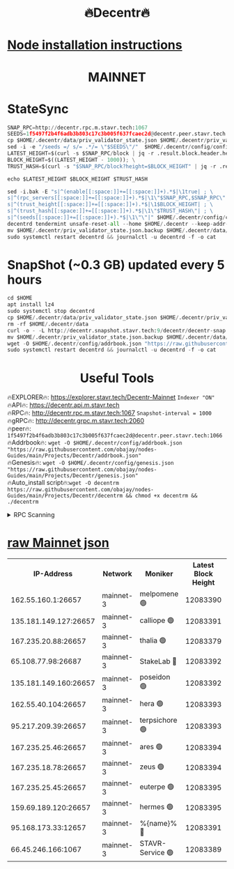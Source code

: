 <h1 align="center"> 🔥Decentr🔥</h1>

[Node installation instructions](https://github.com/obajay/nodes-Guides/tree/main/Projects/Decentr)
=
<h1 align="center"> MAINNET</h1>

# StateSync
```python
SNAP_RPC=http://decentr.rpc.m.stavr.tech:1067
SEEDS=1f5497f2b4f6adb3b803c17c3b005f637fcaec2d@decentr.peer.stavr.tech:1066
cp $HOME/.decentr/data/priv_validator_state.json $HOME/.decentr/priv_validator_state.json.backup
sed -i -e "/seeds =/ s/= .*/= \"$SEEDS\"/"  $HOME/.decentr/config/config.toml
LATEST_HEIGHT=$(curl -s $SNAP_RPC/block | jq -r .result.block.header.height); \
BLOCK_HEIGHT=$((LATEST_HEIGHT - 1000)); \
TRUST_HASH=$(curl -s "$SNAP_RPC/block?height=$BLOCK_HEIGHT" | jq -r .result.block_id.hash)

echo $LATEST_HEIGHT $BLOCK_HEIGHT $TRUST_HASH

sed -i.bak -E "s|^(enable[[:space:]]+=[[:space:]]+).*$|\1true| ; \
s|^(rpc_servers[[:space:]]+=[[:space:]]+).*$|\1\"$SNAP_RPC,$SNAP_RPC\"| ; \
s|^(trust_height[[:space:]]+=[[:space:]]+).*$|\1$BLOCK_HEIGHT| ; \
s|^(trust_hash[[:space:]]+=[[:space:]]+).*$|\1\"$TRUST_HASH\"| ; \
s|^(seeds[[:space:]]+=[[:space:]]+).*$|\1\"\"|" $HOME/.decentr/config/config.toml
decentrd tendermint unsafe-reset-all --home $HOME/.decentr --keep-addr-book
mv $HOME/.decentr/priv_validator_state.json.backup $HOME/.decentr/data/priv_validator_state.json
sudo systemctl restart decentrd && journalctl -u decentrd -f -o cat
```
# SnapShot (~0.3 GB) updated every 5 hours
```python
cd $HOME
apt install lz4
sudo systemctl stop decentrd
cp $HOME/.decentr/data/priv_validator_state.json $HOME/.decentr/priv_validator_state.json.backup
rm -rf $HOME/.decentr/data
curl -o - -L http://decentr.snapshot.stavr.tech:9/decentr/decentr-snap.tar.lz4 | lz4 -c -d - | tar -x -C $HOME/.decentr --strip-components 2
mv $HOME/.decentr/priv_validator_state.json.backup $HOME/.decentr/data/priv_validator_state.json
wget -O $HOME/.decentr/config/addrbook.json "https://raw.githubusercontent.com/obajay/nodes-Guides/main/Projects/Decentr/addrbook.json"
sudo systemctl restart decentrd && journalctl -u decentrd -f -o cat
```

 <h1 align="center"> Useful Tools</h1>

🔥EXPLORER🔥:     https://explorer.stavr.tech/Decentr-Mainnet        `Indexer "ON"` \
🔥API🔥:          https://decentr.api.m.stavr.tech \
🔥RPC🔥:          http://decentr.rpc.m.stavr.tech:1067              `Snapshot-interval = 1000` \
🔥gRPC🔥:         http://decentr.grpc.m.stavr.tech:2060 \
🔥peer🔥:         `1f5497f2b4f6adb3b803c17c3b005f637fcaec2d@decentr.peer.stavr.tech:1066` \
🔥Addrbook🔥:  `wget -O $HOME/.decentr/config/addrbook.json "https://raw.githubusercontent.com/obajay/nodes-Guides/main/Projects/Decentr/addrbook.json"` \
🔥Genesis🔥:  `wget -O $HOME/.decentr/config/genesis.json "https://raw.githubusercontent.com/obajay/nodes-Guides/main/Projects/Decentr/genesis.json"` \
🔥Auto_install script🔥:`wget -O decentrm https://raw.githubusercontent.com/obajay/nodes-Guides/main/Projects/Decentr/decentrm && chmod +x decentrm && ./decentrm`

<details>
<summary>RPC Scanning</summary>

<h2 align="center"> We scan nodes in real time every 4 hours. And we provide the final result of RPC endpoints.
We cannot influence the operation of these nodes in any way. </h2>


```python
If Voting Power is higher than 0 --> then the Node is a validator of the network and may be subject to attack and be a potential threat to the chain.
```
```python
We marked such validators with a red symbol
```

</details>

[raw Mainnet json](https://rpc-check.decentrm.stavr.tech/decentrm/rpc-decentrm-result.json)
=



<table><tr><th>IP-Address</th><th>Network</th><th>Moniker</th><th>Latest Block Height</th><th>Earliest Block Height</th><th>Catching Up</th><th>Tx Index</th><th>Voting Power</th><th>Scan Time</th></tr><tr><td>162.55.160.1:26657</td><td>mainnet-3</td><td>melpomene 🟢</td><td>12083390</td><td>1688950</td><td>False</td><td>on</td><td>0</td><td>2023-12-22T15:11:50.250772490UTC</td></tr><tr><td>135.181.149.127:26657</td><td>mainnet-3</td><td>calliope 🟢</td><td>12083391</td><td>1688950</td><td>False</td><td>on</td><td>0</td><td>2023-12-22T15:11:52.698398614UTC</td></tr><tr><td>167.235.20.88:26657</td><td>mainnet-3</td><td>thalia 🟢</td><td>12083379</td><td>1688950</td><td>False</td><td>on</td><td>0</td><td>2023-12-22T15:11:58.666329794UTC</td></tr><tr><td>65.108.77.98:26687</td><td>mainnet-3</td><td>StakeLab 🔴</td><td>12083392</td><td>1688950</td><td>False</td><td>on</td><td>5286602</td><td>2023-12-22T15:11:59.133239435UTC</td></tr><tr><td>135.181.149.160:26657</td><td>mainnet-3</td><td>poseidon 🟢</td><td>12083392</td><td>1688950</td><td>False</td><td>on</td><td>0</td><td>2023-12-22T15:12:01.936772161UTC</td></tr><tr><td>162.55.40.104:26657</td><td>mainnet-3</td><td>hera 🟢</td><td>12083393</td><td>1688950</td><td>False</td><td>on</td><td>0</td><td>2023-12-22T15:12:04.301953256UTC</td></tr><tr><td>95.217.209.39:26657</td><td>mainnet-3</td><td>terpsichore 🟢</td><td>12083393</td><td>1688950</td><td>False</td><td>on</td><td>0</td><td>2023-12-22T15:12:06.746543591UTC</td></tr><tr><td>167.235.25.46:26657</td><td>mainnet-3</td><td>ares 🟢</td><td>12083394</td><td>1688950</td><td>False</td><td>on</td><td>0</td><td>2023-12-22T15:12:11.338229896UTC</td></tr><tr><td>167.235.18.78:26657</td><td>mainnet-3</td><td>zeus 🟢</td><td>12083394</td><td>1688950</td><td>False</td><td>on</td><td>0</td><td>2023-12-22T15:12:13.754743873UTC</td></tr><tr><td>167.235.25.45:26657</td><td>mainnet-3</td><td>euterpe 🟢</td><td>12083395</td><td>1688950</td><td>False</td><td>on</td><td>0</td><td>2023-12-22T15:12:16.111410284UTC</td></tr><tr><td>159.69.189.120:26657</td><td>mainnet-3</td><td>hermes 🟢</td><td>12083395</td><td>1688950</td><td>False</td><td>on</td><td>0</td><td>2023-12-22T15:12:16.441382951UTC</td></tr><tr><td>95.168.173.33:12657</td><td>mainnet-3</td><td>%{name}% 🔴</td><td>12083391</td><td>8964001</td><td>False</td><td>on</td><td>4173622</td><td>2023-12-22T15:11:54.027191206UTC</td></tr><tr><td>66.45.246.166:1067</td><td>mainnet-3</td><td>STAVR-Service 🟢</td><td>12083389</td><td>12080001</td><td>False</td><td>on</td><td>0</td><td>2023-12-22T15:11:53.409839775UTC</td></tr></table>